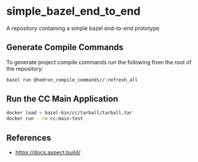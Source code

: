 # simple_bazel_end_to_end

A repository containing a simple bazel end-to-end prototype

## Generate Compile Commands

To generate project compile commands run the following from the root of the repository:

```bash
bazel run @hedron_compile_commands//:refresh_all
```

## Run the CC Main Application

```bash
docker load < bazel-bin/cc/tarball/tarball.tar
docker run --rm cc:main-test
```

## References

- <https://docs.aspect.build/>
